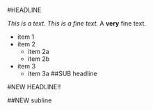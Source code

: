 #HEADLINE

*This is a text. This is a fine text.*
A **very** fine text.

* item 1
* item 2
	* item 2a
	* item 2b
* item 3
	* item 3a
##SUB headline

#NEW HEADLINE!!

##NEW subline
